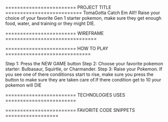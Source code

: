 ========================  PROJECT TITLE ==========================
TomaGotta Catch Em All!!
    Raise your choice of your favorite Gen 1 starter pokemon, make sure they get enough food, water, and training or they might DIE.



========================  WIREFRAME ===============================




========================  HOW TO PLAY =============================

Step 1: Press the NEW GAME button
Step 2: Choose your favorite pokemon starter:
            Bulbasaur, Squirtle, or Charmander.
Step 3: Raise your Pokemon. If you see one of there conditionss start to rise, make sure you press the button to make sure they are taken care of.If there condition get to 10 your pokemon will DIE


======================== TECHNOLOGIES USES ========================







========================  FAVORITE CODE SNIPPETS ==================